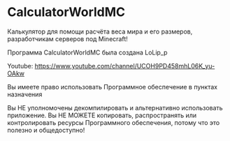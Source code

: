# CalculatorWorldMC
Калькулятор для помощи расчёта веса мира и его размеров, разработчикам серверов под Minecraft!

Программа CalculatorWorldMC была создана LoLip_p

Youtube: https://www.youtube.com/channel/UCOH9PD458mhL06K_yu-OAkw

Вы имеете право использовать Программное обеспечение в пунктах назначения
 
Вы НЕ уполномочены декомпилировать и альтернативно использовать приложение.
Вы НЕ МОЖЕТЕ копировать, распространять или контролировать ресурсы Программного обеспечения,
потому что это полезно и общедоступно!
